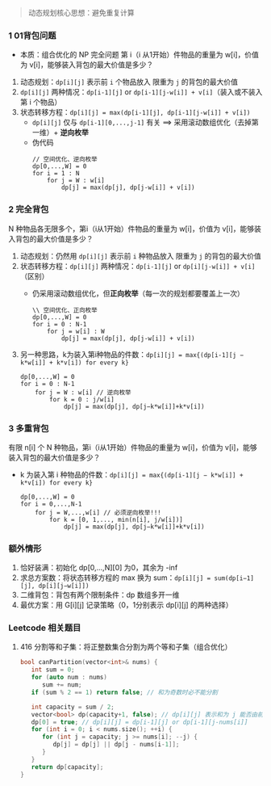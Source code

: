 > 动态规划核心思想：避免重复计算

### 1 01背包问题
- 本质：组合优化的 NP 完全问题
第 i（i 从1开始）件物品的重量为 w[i]，价值为 v[i]，能够装入背包的最大价值是多少？
1. 动态规划：`dp[i][j]` 表示前 `i` 个物品放入 限重为 `j` 的背包的最大价值
2. `dp[i][j]` 两种情况：`dp[i-1][j]` or `dp[i-1][j-w[i]] + v[i]`（装入或不装入第 i 个物品）
3. 状态转移方程：`dp[i][j] = max(dp[i-1][j], dp[i-1][j-w[i]] + v[i])`
   - `dp[i][j]` 仅与 `dp[i-1][0,...,j-1]` 有关 ==> 采用滚动数组优化（去掉第一维）+ **逆向枚举**
   - 伪代码
        ```
        // 空间优化、逆向枚举
        dp[0,...,W] = 0
        for i = 1 : N
            for j = W : w[i]
                dp[j] = max(dp[j], dp[j-w[i]] + v[i])
        ```
### 2 完全背包
N 种物品各无限多个，第i（i从1开始）件物品的重量为 w[i]，价值为 v[i]，能够装入背包的最大价值是多少？
1. 动态规划：仍然用 `dp[i][j]` 表示前 `i` 种物品放入 限重为 `j` 的背包的最大价值
2. 状态转移方程：`dp[i][j]` 两种情况：`dp[i-1][j]` or `dp[i][j-w[i]] + v[i]`（区别）
   - 仍采用滚动数组优化，但**正向枚举**（每一次的规划都要覆盖上一次）

        ```
        \\ 空间优化、正向枚举
        dp[0,...,W] = 0
        for i = 0 : N-1
            for j = w[i] : W
                dp[j] = max(dp[j], dp[j-w[i]] + v[i])
        ```
3. 另一种思路，k为装入第i种物品的件数：`dp[i][j] = max{(dp[i-1][j − k*w[i]] + k*v[i]) for every k}`
    ```
    dp[0,...,W] = 0
    for i = 0 : N-1
        for j = W : w[i] // 逆向枚举
            for k = 0 : j/w[i]
                dp[j] = max(dp[j], dp[j−k*w[i]]+k*v[i])
    ```

### 3 多重背包
有限 n[i] 个 N 种物品，第i（i从1开始）件物品的重量为 w[i]，价值为 v[i]，能够装入背包的最大价值是多少？
- k 为装入第 i 种物品的件数：`dp[i][j] = max{(dp[i-1][j − k*w[i]] + k*v[i]) for every k}`
   ```
   dp[0,...,W] = 0
   for i = 0,...,N-1
       for j = W,...,w[i] // 必须逆向枚举!!!
           for k = [0, 1,..., min(n[i], j/w[i])]
               dp[j] = max(dp[j], dp[j−k*w[i]]+k*v[i])
   ```

### 额外情形
1. 恰好装满：初始化 dp[0,...,N][0] 为0，其余为 -inf
2. 求总方案数：将状态转移方程的 max 换为 sum：`dp[i][j] = sum(dp[i−1][j], dp[i][j−w[i]])`
3. 二维背包：背包有两个限制条件：dp 数组多开一维
4. 最优方案：用 G[i][j] 记录策略（0，1分别表示 dp[i][j] 的两种选择）

### Leetcode 相关题目
1. 416 分割等和子集：将正整数集合分割为两个等和子集（组合优化）
   ```cpp
   bool canPartition(vector<int>& nums) {
      int sum = 0;
      for (auto num : nums)
         sum += num;
      if (sum % 2 == 1) return false; // 和为奇数时必不能分割
   
      int capacity = sum / 2;
      vector<bool> dp(capacity+1, false); // dp[i][j] 表示和为 j 能否由前 i 个数字恰好得到
      dp[0] = true; // dp[i][j] = dp[i-1][j] or dp[i-1][j-nums[i]]
      for (int i = 0; i < nums.size(); ++i) {
         for (int j = capacity; j >= nums[i]; --j) {
            dp[j] = dp[j] || dp[j - nums[i-1]];
         }
      }
      return dp[capacity];
   }
   ```
